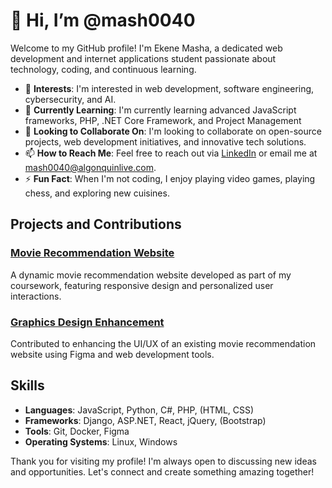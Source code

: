 # 👋 Hi, I’m @mash0040

Welcome to my GitHub profile! I'm Ekene Masha, a dedicated web development and internet applications student passionate about technology, coding, and continuous learning.

- 👀 **Interests**: I'm interested in web development, software engineering, cybersecurity, and AI.
- 🌱 **Currently Learning**: I'm currently learning advanced JavaScript frameworks, PHP, .NET Core Framework, and Project Management
- 💞️ **Looking to Collaborate On**: I'm looking to collaborate on open-source projects, web development initiatives, and innovative tech solutions.
- 📫 **How to Reach Me**: Feel free to reach out via [LinkedIn](https://www.linkedin.com/in/mashaak) or email me at mash0040@algonquinlive.com.
- ⚡ **Fun Fact**: When I'm not coding, I enjoy playing video games, playing chess, and exploring new cuisines.

## Projects and Contributions

### [Movie Recommendation Website](https://mash0040.github.io/movie-recommendation/)
A dynamic movie recommendation website developed as part of my coursework, featuring responsive design and personalized user interactions.

### [Graphics Design Enhancement](https://www.figma.com/proto/zY9t29dk0T2jjxk1nOhwkP/Wireframes?page-id=38%3A784&type=design&node-id=39-945&viewport=867%2C606%2C0.12&t=RaZk2D4nNzwa2wda-1&scaling=contain&starting-point-node-id=149%3A17985)
Contributed to enhancing the UI/UX of an existing movie recommendation website using Figma and web development tools.

## Skills

- **Languages**: JavaScript, Python, C#, PHP, (HTML, CSS)
- **Frameworks**: Django, ASP.NET, React, jQuery, (Bootstrap)
- **Tools**: Git, Docker, Figma
- **Operating Systems**: Linux, Windows

Thank you for visiting my profile! I'm always open to discussing new ideas and opportunities. Let's connect and create something amazing together!


<!---
mash0040/mash0040 is a ✨ special ✨ repository because its `README.md` (this file) appears on your GitHub profile.
You can click the Preview link to take a look at your changes.
--->
